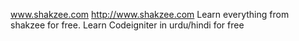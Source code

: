 www.shakzee.com
http://www.shakzee.com
Learn everything from shakzee for free.
Learn Codeigniter in urdu/hindi for free